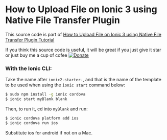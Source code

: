 # How to Upload File on Ionic 3 using Native File Transfer Plugin

This source code is part of [How to Upload File on Ionic 3 using Native File Transfer Plugin Tutorial](https://www.djamware.com/post/599da16580aca768e4d2b130/how-to-upload-file-on-ionic-3-using-native-file-transfer-plugin)

If you think this source code is useful, it will be great if you just give it star or just buy me a cup of cofee [![Donate](https://img.shields.io/badge/Donate-PayPal-green.svg)](https://www.paypal.com/cgi-bin/webscr?cmd=_s-xclick&hosted_button_id=Q5WK24UVWUGBN)

### With the Ionic CLI:

Take the name after `ionic2-starter-`, and that is the name of the template to be used when using the `ionic start` command below:

```bash
$ sudo npm install -g ionic cordova
$ ionic start myBlank blank
```

Then, to run it, cd into `myBlank` and run:

```bash
$ ionic cordova platform add ios
$ ionic cordova run ios
```

Substitute ios for android if not on a Mac.
